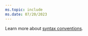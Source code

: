 ```yaml
---
ms.topic: include
ms.date: 07/20/2023
---
```


Learn more about [syntax conventions](/dataexplorer/kusto/query/syntax-conventions.md).